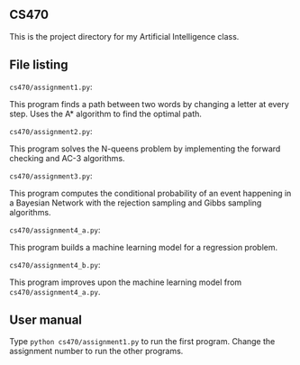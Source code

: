 ## CS470
This is the project directory for my Artificial Intelligence class.

## File listing

``cs470/assignment1.py``:

This program finds a path between two words by changing a letter at every step. Uses the A* algorithm to find the optimal path.

``cs470/assignment2.py``:

This program solves the N-queens problem by implementing the forward checking and AC-3 algorithms.

``cs470/assignment3.py``:

This program computes the conditional probability of an event happening in a Bayesian Network with the rejection sampling and Gibbs sampling algorithms.

``cs470/assignment4_a.py``:

This program builds a machine learning model for a regression problem.

``cs470/assignment4_b.py``:

This program improves upon the machine learning model from ``cs470/assignment4_a.py``.

## User manual
Type ``python cs470/assignment1.py`` to run the first program. Change the assignment number to run the other programs.
